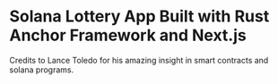 # Solana Lottery App Built with Rust Anchor Framework and Next.js
Credits to Lance Toledo for his amazing insight in smart contracts and solana programs.
